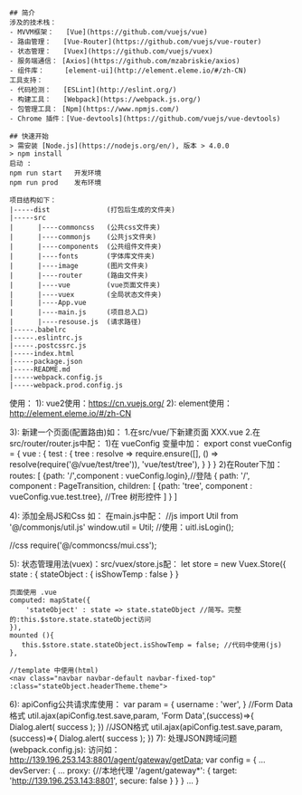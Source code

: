 ```
## 简介
涉及的技术栈：
- MVVM框架：   [Vue](https://github.com/vuejs/vue)
- 路由管理：   [Vue-Router](https://github.com/vuejs/vue-router)
- 状态管理：   [Vuex](https://github.com/vuejs/vuex)
- 服务端通信： [Axios](https://github.com/mzabriskie/axios)
- 组件库：     [element-ui](http://element.eleme.io/#/zh-CN)
工具支持：
- 代码检测：   [ESLint](http://eslint.org/)
- 构建工具：   [Webpack](https://webpack.js.org/)
- 包管理工具： [Npm](https://www.npmjs.com/)
- Chrome 插件：[Vue-devtools](https://github.com/vuejs/vue-devtools)

## 快速开始
> 需安装 [Node.js](https://nodejs.org/en/), 版本 > 4.0.0
> npm install
启动 :
npm run start   开发环境
npm run prod    发布环境
```

```
项目结构如下：
|-----dist              (打包后生成的文件夹)  
|-----src
|	   |----commoncss   (公共css文件夹)
|      |----commonjs    (公共js文件夹)
|      |----components  (公共组件文件夹)
|      |----fonts       (字体库文件夹)
|      |----image       (图片文件夹)
|      |----router      (路由文件夹)
|      |----vue         (vue页面文件夹)
|      |----vuex        (全局状态文件夹)
|      |----App.vue
|      |----main.js     (项目总入口)
|      |----resouse.js  (请求路径) 
|-----.babelrc
|-----.eslintrc.js
|-----.postcssrc.js
|-----index.html
|-----package.json
|-----README.md
|-----webpack.config.js
|-----webpack.prod.config.js

```
使用：
1): vue2使用：https://cn.vuejs.org/
2): element使用： http://element.eleme.io/#/zh-CN

3): 新建一个页面(配置路由)如：
	1.在src/vue/下新建页面 XXX.vue
 	2.在src/router/router.js中配：
    	1)在 vueConfig 变量中加：
    		export const vueConfig = {
				vue : {
					test : {
						tree              : resolve => require.ensure([], () => resolve(require('@/vue/test/tree')), 'vue/test/tree'),
					}
				}
			}
		2)在Router下加： 
		    routes: [
			    {path: '/',component : vueConfig.login},//登陆
			    {
					path: '/',
					component : PageTransition,
					children: [
					    {path: 'tree',            component : vueConfig.vue.test.tree},  //Tree 树形控件
					]
			    }
			]

4): 添加全局JS和Css 如：
   在main.js中配：
   //js
   import Util from '@/commonjs/util.js'
   window.util = Util;
   //使用：uitl.isLogin();

   //css
   require('@/commoncss/mui.css');


5): 状态管理用法(vuex)：src/vuex/store.js配：
	let store = new Vuex.Store({
		state : {
			stateObject : {
				isShowTemp : false
		    }
		}

	页面使用 .vue 
	computed: mapState({
	    'stateObject' : state => state.stateObject //简写。完整的:this.$store.state.stateObject访问
	}),
	mounted (){
       this.$store.state.stateObject.isShowTemp = false; //代码中使用(js)
    },

    //template 中使用(html)
	<nav class="navbar navbar-default navbar-fixed-top" :class="stateObject.headerTheme.theme">

6): apiConfig公共请求库使用：
	var param = {
		username : 'wer',
	}
	//Form Data格式
	util.ajax(apiConfig.test.save,param, 'Form Data',(success)=>{
		Dialog.alert( success );
	})
	//JSON格式
	util.ajax(apiConfig.test.save,param,(success)=>{
		Dialog.alert( success );
	})
7): 处理JSON跨域问题(webpack.config.js):
	访问如：http://139.196.253.143:8801/agent/gateway/getData;
	var config = {
	    ...
	    devServer: {
	        ...
	        proxy: {//本地代理
	            '/agent/gateway*': {
	                target: 'http://139.196.253.143:8801',
	                secure: false
	            }
	        }
	    }
	    ...
	}
```






